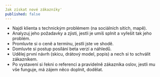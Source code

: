 ```yaml
---
Jak získat nové zákazníky'
published: false
---
```


* Najdi klienta s technickým problémem (na sociálních sítích, mapě).
* Analyzuj jeho požadavky a zjisti, jestli je umíš splnit a vyřešit tak jeho problém.
* Promluvte si o ceně a termínu, jestli jste ve shodě.
* Domluvte si postup posílání beta verzí a náhledů.
* Udělej první návrh (skicu, drátový model, popis) a nech si to schválit zákazníkem.
* Po vystavení si řekni o referenci a pravidelně zákazníka oslov, jestli mu vše funguje, má zájem něco doplnit, dodělat.